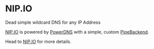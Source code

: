 # NIP.IO

Dead simple wildcard DNS for any IP Address

[NIP.IO](http://nip.io) is powered by [PowerDNS](https://powerdns.com) with a simple, 
custom [PipeBackend](https://doc.powerdns.com/authoritative/backends/pipe.html).

Head to [NIP.IO](http://nip.io) for more details.
